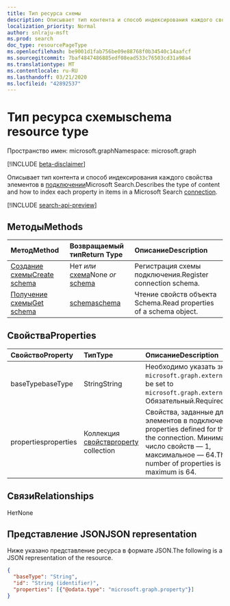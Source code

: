 ```yaml
---
title: Тип ресурса схемы
description: Описывает тип контента и способ индексирования каждого свойства элементов в подключении Microsoft Search.
localization_priority: Normal
author: snlraju-msft
ms.prod: search
doc_type: resourcePageType
ms.openlocfilehash: be9001d1fab756be09e88768f0b34540c14aafcf
ms.sourcegitcommit: 7baf4847486885edf08ead533c76503cd31a98a4
ms.translationtype: MT
ms.contentlocale: ru-RU
ms.lasthandoff: 03/21/2020
ms.locfileid: "42892537"
---
```

# <a name="schema-resource-type"></a><span data-ttu-id="07031-103">Тип ресурса схемы</span><span class="sxs-lookup"><span data-stu-id="07031-103">schema resource type</span></span>

<span data-ttu-id="07031-104">Пространство имен: microsoft.graph</span><span class="sxs-lookup"><span data-stu-id="07031-104">Namespace: microsoft.graph</span></span>

[!INCLUDE [beta-disclaimer](../../includes/beta-disclaimer.md)]

<span data-ttu-id="07031-105">Описывает тип контента и способ индексирования каждого свойства элементов в [подключении](externalconnection.md)Microsoft Search.</span><span class="sxs-lookup"><span data-stu-id="07031-105">Describes the type of content and how to index each property in items in a Microsoft Search [connection](externalconnection.md).</span></span>

[!INCLUDE [search-api-preview](../../includes/search-api-preview-signup.md)]

## <a name="methods"></a><span data-ttu-id="07031-106">Методы</span><span class="sxs-lookup"><span data-stu-id="07031-106">Methods</span></span>

| <span data-ttu-id="07031-107">Метод</span><span class="sxs-lookup"><span data-stu-id="07031-107">Method</span></span>                                                    | <span data-ttu-id="07031-108">Возвращаемый тип</span><span class="sxs-lookup"><span data-stu-id="07031-108">Return Type</span></span>                   | <span data-ttu-id="07031-109">Описание</span><span class="sxs-lookup"><span data-stu-id="07031-109">Description</span></span> |
|:----------------------------------------------------------|:------------------------------|:--|
| [<span data-ttu-id="07031-110">Создание схемы</span><span class="sxs-lookup"><span data-stu-id="07031-110">Create schema</span></span>](../api/externalconnection-post-schema.md) | <span data-ttu-id="07031-111">Нет *или* [схема](schema.md)</span><span class="sxs-lookup"><span data-stu-id="07031-111">None *or* [schema](schema.md)</span></span> | <span data-ttu-id="07031-112">Регистрация схемы подключения.</span><span class="sxs-lookup"><span data-stu-id="07031-112">Register connection schema.</span></span> |
| [<span data-ttu-id="07031-113">Получение схемы</span><span class="sxs-lookup"><span data-stu-id="07031-113">Get schema</span></span>](../api/schema-get.md)                        | [<span data-ttu-id="07031-114">schema</span><span class="sxs-lookup"><span data-stu-id="07031-114">schema</span></span>](schema.md)           | <span data-ttu-id="07031-115">Чтение свойств объекта Schema.</span><span class="sxs-lookup"><span data-stu-id="07031-115">Read properties of a schema object.</span></span> |

## <a name="properties"></a><span data-ttu-id="07031-116">Свойства</span><span class="sxs-lookup"><span data-stu-id="07031-116">Properties</span></span>

| <span data-ttu-id="07031-117">Свойство</span><span class="sxs-lookup"><span data-stu-id="07031-117">Property</span></span>   | <span data-ttu-id="07031-118">Тип</span><span class="sxs-lookup"><span data-stu-id="07031-118">Type</span></span>                               | <span data-ttu-id="07031-119">Описание</span><span class="sxs-lookup"><span data-stu-id="07031-119">Description</span></span>                |
|:-----------|:-----------------------------------|:---------------------------|
| <span data-ttu-id="07031-120">baseType</span><span class="sxs-lookup"><span data-stu-id="07031-120">baseType</span></span>   | <span data-ttu-id="07031-121">String</span><span class="sxs-lookup"><span data-stu-id="07031-121">String</span></span>                             | <span data-ttu-id="07031-122">Необходимо указать значение `microsoft.graph.externalItem`.</span><span class="sxs-lookup"><span data-stu-id="07031-122">Must be set to `microsoft.graph.externalItem`.</span></span> <span data-ttu-id="07031-123">Обязательный.</span><span class="sxs-lookup"><span data-stu-id="07031-123">Required.</span></span> |
| <span data-ttu-id="07031-124">properties</span><span class="sxs-lookup"><span data-stu-id="07031-124">properties</span></span> | <span data-ttu-id="07031-125">Коллекция [свойств](property.md)</span><span class="sxs-lookup"><span data-stu-id="07031-125">[property](property.md) collection</span></span> | <span data-ttu-id="07031-126">Свойства, заданные для элементов в подключении.</span><span class="sxs-lookup"><span data-stu-id="07031-126">The properties defined for the items in the connection.</span></span> <span data-ttu-id="07031-127">Минимальное число свойств — 1, максимальное — 64.</span><span class="sxs-lookup"><span data-stu-id="07031-127">The minimum number of properties is one, the maximum is 64.</span></span> |

## <a name="relationships"></a><span data-ttu-id="07031-128">Связи</span><span class="sxs-lookup"><span data-stu-id="07031-128">Relationships</span></span>

<span data-ttu-id="07031-129">Нет</span><span class="sxs-lookup"><span data-stu-id="07031-129">None</span></span>

## <a name="json-representation"></a><span data-ttu-id="07031-130">Представление JSON</span><span class="sxs-lookup"><span data-stu-id="07031-130">JSON representation</span></span>

<span data-ttu-id="07031-131">Ниже указано представление ресурса в формате JSON.</span><span class="sxs-lookup"><span data-stu-id="07031-131">The following is a JSON representation of the resource.</span></span>

<!-- {
  "blockType": "resource",
  "optionalProperties": [

  ],
  "@odata.type": "microsoft.graph.schema",
  "baseType": "",
  "keyProperty": "id"
}-->

```json
{
  "baseType": "String",
  "id": "String (identifier)",
  "properties": [{"@odata.type": "microsoft.graph.property"}]
}
```

<!-- uuid: 16cd6b66-4b1a-43a1-adaf-3a886856ed98
2019-02-04 14:57:30 UTC -->
<!-- {
  "type": "#page.annotation",
  "description": "schema resource",
  "keywords": "",
  "section": "documentation",
  "tocPath": ""
}-->
